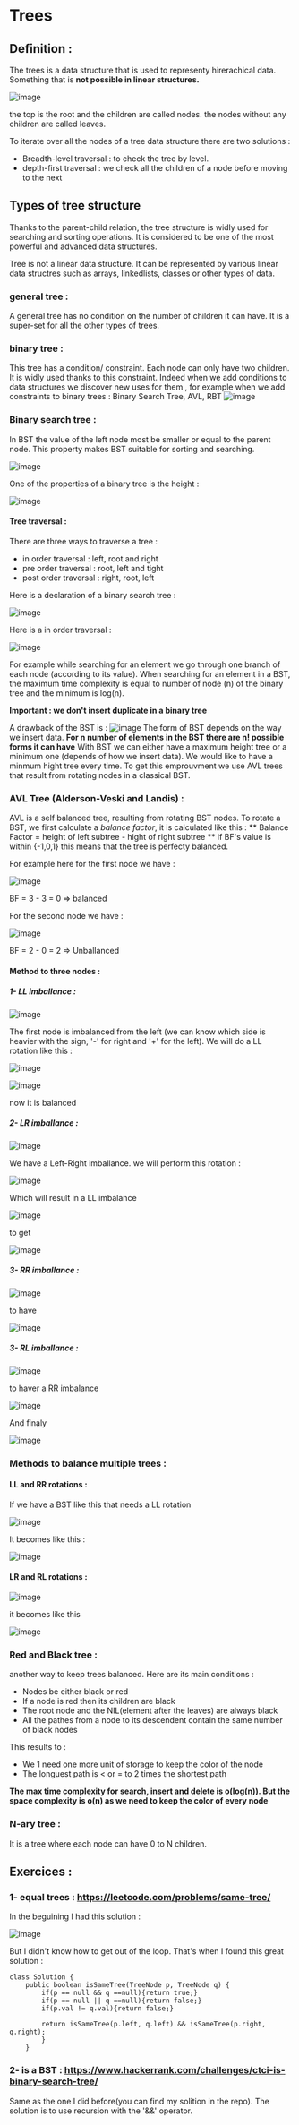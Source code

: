 # Trees

## Definition : 
The trees is a data structure that is used to representy hirerachical data. Something that is **not possible in linear structures.** 

![image](https://user-images.githubusercontent.com/42012627/181175846-b7210566-a44f-469a-9d2c-32d9737475b8.png)

the top is the root and the children are called nodes. the nodes without any children are called leaves. 

To iterate over all the nodes of a tree data structure there are two solutions : 
* Breadth-level traversal : to check the tree by level.
* depth-first traversal : we check all the children of a node before moving to the next 

## Types of tree structure 

Thanks to the parent-child relation, the tree structure is widly used for searching and sorting operations. It is considered to be one of the most powerful and advanced data structures. 

Tree is not a linear data structure. It can be represented by various linear data structres such as arrays, linkedlists, classes or other types of data. 

### general tree : 
A general tree has no condition on the number of children it can have. It is a super-set for all the other types of trees. 

### binary tree : 
This tree has a condition/ constraint. Each node can only have two children. It is widly used thanks to this constraint. Indeed when we add conditions to data structures we discover new uses for them , for example when we add constraints to binary trees : Binary Search Tree, AVL, RBT 
![image](https://user-images.githubusercontent.com/42012627/181180432-05cd114b-9ce5-4334-8f38-e19a4d05debb.png)

### Binary search tree : 
In BST the value of the left node most be smaller or equal to the parent node. This property makes BST suitable for sorting and searching. 

![image](https://user-images.githubusercontent.com/42012627/181180821-d013152b-e890-41fd-b930-554cbcb5ff18.png)

One of the properties of a binary tree is the height : 

![image](https://user-images.githubusercontent.com/42012627/181590353-5953096b-64f5-476c-85eb-5c17fea846ae.png)

#### Tree traversal : 

There are three ways to traverse a tree : 
* in order traversal : left, root and right 
* pre order traversal : root, left and tight 
* post order traversal : right, root, left 


Here is a declaration of a binary search tree : 

![image](https://user-images.githubusercontent.com/42012627/182430363-cd37eade-5b56-4215-8def-7a5b8b3d90f8.png)

Here is a in order traversal : 

![image](https://user-images.githubusercontent.com/42012627/182431900-504a3422-b8ec-4da5-81f3-7f49a040ae3c.png)



For example while searching for an element we go through one branch of each node (according to its value).
When searching for an element in a BST, the maximum time complexity is equal to number of node (n) of the binary tree and the minimum is log(n). 

**Important : we don't insert duplicate in a binary tree**

A drawback of the BST is : 
![image](https://user-images.githubusercontent.com/42012627/181591581-80dcd4db-798b-40cb-83a7-f7949037bb48.png)
The form of BST depends on the way we insert data. **For n number of elements in the BST there are n! possible forms it can have**
With BST we can either have a maximum height tree or a minimum one (depends of how we insert data). We would like to have a minmum hight tree every time. To get this emprouvment we use AVL trees that result from rotating nodes in a classical BST. 




### AVL Tree (Alderson-Veski and Landis) : 
AVL is a self balanced tree, resulting from rotating BST nodes.
To rotate a BST, we first calculate a *balance factor*, it is calculated like this : 
** Balance Factor = height of left subtree - hight of right subtree **
if BF's value is within {-1,0,1} this means that the tree is perfecty balanced.

For example here for the first node we have : 

![image](https://user-images.githubusercontent.com/42012627/181594721-1c0c9ceb-b94f-4f19-808b-1463eb453ce6.png)

BF = 3 - 3 = 0 => balanced

For the second node we have : 

![image](https://user-images.githubusercontent.com/42012627/181594982-378a4090-bb16-4083-8efd-732fc769fc51.png)

BF = 2 - 0 = 2 => Unballanced 

#### Method to three nodes : 

##### 1- LL imballance :

![image](https://user-images.githubusercontent.com/42012627/181598690-b0378ac8-2c19-4287-97f6-128cb7c51740.png)

The first node is imbalanced from the left (we can know which side is heavier with the sign, '-' for right and '+' for the left).
We will do a LL rotation like this : 

![image](https://user-images.githubusercontent.com/42012627/181599004-dbb94a5e-dd11-4b2a-a665-51001dd7f847.png)


![image](https://user-images.githubusercontent.com/42012627/181599084-00f469f1-20ed-4dee-80f8-07e532036989.png)

now it is balanced 

##### 2- LR imballance : 

![image](https://user-images.githubusercontent.com/42012627/181599290-66e818f1-23b6-46d0-8e8e-da8dced86e63.png)

We have a Left-Right imballance. we will perform this rotation : 

![image](https://user-images.githubusercontent.com/42012627/181599515-bc836b4d-4948-412e-b7c4-dab723bedc69.png)

Which will result in a LL imbalance 

![image](https://user-images.githubusercontent.com/42012627/181599631-ffaa1f69-cdb1-4c5a-bf9a-0e59272198e3.png)

to get 

![image](https://user-images.githubusercontent.com/42012627/181599084-00f469f1-20ed-4dee-80f8-07e532036989.png)


##### 3- RR imballance : 

![image](https://user-images.githubusercontent.com/42012627/181599824-f349f962-e350-4d9a-a812-67b00c6a7726.png)

to have 

![image](https://user-images.githubusercontent.com/42012627/181599084-00f469f1-20ed-4dee-80f8-07e532036989.png)

##### 3- RL imballance : 

![image](https://user-images.githubusercontent.com/42012627/181600077-10cb2799-a4ba-4460-a8af-81e3e1e6acf3.png)

to haver a RR imbalance 

![image](https://user-images.githubusercontent.com/42012627/181599824-f349f962-e350-4d9a-a812-67b00c6a7726.png)

And finaly 

![image](https://user-images.githubusercontent.com/42012627/181599084-00f469f1-20ed-4dee-80f8-07e532036989.png)


### Methods to balance multiple trees : 

#### LL and RR rotations : 

If we have a BST like this that needs a LL rotation 

![image](https://user-images.githubusercontent.com/42012627/181602810-c4c5b671-e5e6-4478-bd1e-9814f9ffbdad.png)

It becomes like this : 

![image](https://user-images.githubusercontent.com/42012627/181603185-e9efe781-59a5-4cc4-8b21-6b1e1c397a45.png)

#### LR and RL rotations : 

![image](https://user-images.githubusercontent.com/42012627/181604186-1d2a9808-e9f7-429f-9b93-03c3455680d9.png)

it becomes like this 

![image](https://user-images.githubusercontent.com/42012627/181604455-b737f8c0-a2e7-4d94-9a31-625d6c87071d.png)



### Red and Black tree :

another way to keep trees balanced. Here are its main conditions :
* Nodes be either black or red 
* If a node is red then its children are black
* The root node and the NIL(element after the leaves) are always black 
* All the pathes from a node to its descendent contain the same number of black nodes

This results to : 
* We 1 need one more unit of storage to keep the color of the node 
* The longuest path is < or = to 2 times the shortest path 

**The max time complexity for search, insert and delete is o(log(n)). But the space complexity is o(n) as we need to keep the color of every node**

### N-ary tree :
It is a tree where each node can have 0 to N children. 


## Exercices : 
### 1- equal trees : https://leetcode.com/problems/same-tree/
In the beguining I had this solution : 

![image](https://user-images.githubusercontent.com/42012627/182441175-00bddfc5-50c2-4a29-b63c-d59791d47bab.png)

But I didn't know how to get out of the loop. That's when I found this great solution :
```
class Solution {
    public boolean isSameTree(TreeNode p, TreeNode q) {
        if(p == null && q ==null){return true;}
        if(p == null || q ==null){return false;}
        if(p.val != q.val){return false;}
        
        return isSameTree(p.left, q.left) && isSameTree(p.right, q.right);
        }
    }
```

### 2- is a BST : https://www.hackerrank.com/challenges/ctci-is-binary-search-tree/
Same as the one I did before(you can find my solition in the repo). The solution is to use recursion with the '&&' operator.  

